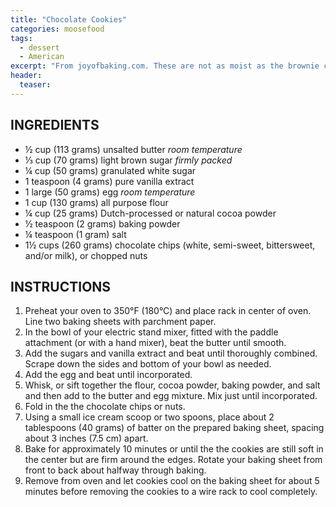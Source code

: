 ```yaml
---
title: "Chocolate Cookies"
categories: moosefood
tags: 
  - dessert
  - American
excerpt: "From joyofbaking.com. These are not as moist as the brownie cookies and are lighter in chocolate flavor. Makes 16-18 cookies."
header:
  teaser: 
---
```


## INGREDIENTS
* ½ cup (113 grams) unsalted butter _room temperature_
* ⅓ cup (70 grams) light brown sugar _firmly packed_
* ¼ cup (50 grams) granulated white sugar
* 1 teaspoon (4 grams) pure vanilla extract
* 1 large (50 grams) egg _room temperature_
* 1 cup (130 grams) all purpose flour
* ¼ cup (25 grams) Dutch-processed or natural cocoa powder
* ½ teaspoon (2 grams) baking powder
* ¼ teaspoon (1 gram) salt
* 1½ cups (260 grams) chocolate chips (white, semi-sweet, bittersweet, and/or milk), or chopped nuts

## INSTRUCTIONS
1. Preheat your oven to 350°F (180°C) and place rack in center of oven. Line two baking sheets with parchment paper.
2. In the bowl of your electric stand mixer, fitted with the paddle attachment (or with a hand mixer), beat the butter until smooth.
3. Add the sugars and vanilla extract and beat until thoroughly combined. Scrape down the sides and bottom of your bowl as needed.
4. Add the egg and beat until incorporated.
5. Whisk, or sift together the flour, cocoa powder, baking powder, and salt and then add to the butter and egg mixture. Mix just until incorporated.
6. Fold in the the chocolate chips or nuts.
7. Using a small ice cream scoop or two spoons, place about 2 tablespoons (40 grams) of batter on the prepared baking sheet, spacing about 3 inches (7.5 cm) apart.
8. Bake for approximately 10 minutes or until the the cookies are still soft in the center but are firm around the edges. Rotate your baking sheet from front to back about halfway through baking.
9. Remove from oven and let cookies cool on the baking sheet for about 5 minutes before removing the cookies to a wire rack to cool completely.
